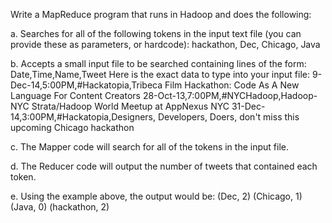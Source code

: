 Write a MapReduce program that runs in Hadoop and does the following:

a.  Searches for all of the following tokens in the input text file (you can provide these as parameters, or hardcode): 
    hackathon, Dec, Chicago, Java
   
b.  Accepts a small input file to be searched containing lines of the form: Date,Time,Name,Tweet 
    Here is the exact data to type into your input file: 
    9-Dec-14,5:00PM,#Hackatopia,Tribeca Film Hackathon: Code As A New Language For Content Creators 
    28-Oct-13,7:00PM,#NYCHadoop,Hadoop-NYC Strata/Hadoop World Meetup at AppNexus NYC 
    31-Dec-14,3:00PM,#Hackatopia,Designers, Developers, Doers, don't miss this upcoming Chicago hackathon 

c.  The Mapper code will search for all of the tokens in the input file. 

d.  The Reducer code will output the number of tweets that contained each token. 

e.  Using the example above, the output would be: 
    (Dec, 2) 
    (Chicago, 1) 
    (Java, 0) 
    (hackathon, 2)